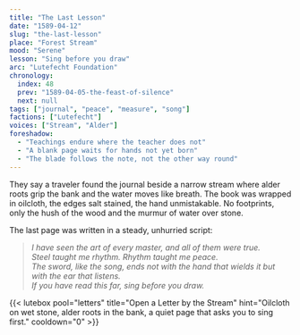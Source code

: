 ```yaml
---
title: "The Last Lesson"
date: "1589-04-12"
slug: "the-last-lesson"
place: "Forest Stream"
mood: "Serene"
lesson: "Sing before you draw"
arc: "Lutefecht Foundation"
chronology:
  index: 48
  prev: "1589-04-05-the-feast-of-silence"
  next: null
tags: ["journal", "peace", "measure", "song"]
factions: ["Lutefecht"]
voices: ["Stream", "Alder"]
foreshadow:
  - "Teachings endure where the teacher does not"
  - "A blank page waits for hands not yet born"
  - "The blade follows the note, not the other way round"
---
```


They say a traveler found the journal beside a narrow stream where alder roots grip the bank and the water moves like breath. The book was wrapped in oilcloth, the edges salt stained, the hand unmistakable. No footprints, only the hush of the wood and the murmur of water over stone.

The last page was written in a steady, unhurried script:

> *I have seen the art of every master, and all of them were true.*  
> *Steel taught me rhythm. Rhythm taught me peace.*  
> *The sword, like the song, ends not with the hand that wields it but with the ear that listens.*  
> *If you have read this far, sing before you draw.*

{{< lutebox pool="letters" title="Open a Letter by the Stream" hint="Oilcloth on wet stone, alder roots in the bank, a quiet page that asks you to sing first." cooldown="0" >}}
